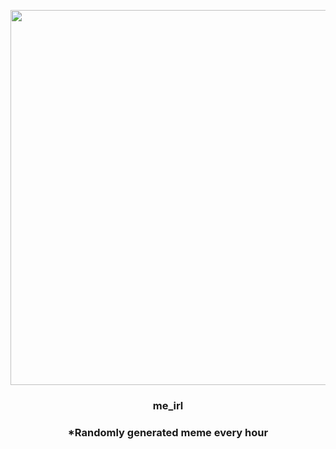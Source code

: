 <p align="center">
        <img src="https://i.redd.it/luif2583o2291.jpg" width="600" height="600">
        </p>
        <h3 align="center">me_irl</h3>
        <h3 align="center">*Randomly generated meme every hour</h3>
    